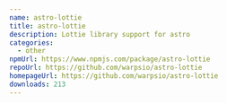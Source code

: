 ```yaml
---
name: astro-lottie
title: astro-lottie
description: Lottie library support for astro
categories:
  - other
npmUrl: https://www.npmjs.com/package/astro-lottie
repoUrl: https://github.com/warpsio/astro-lottie
homepageUrl: https://github.com/warpsio/astro-lottie
downloads: 213
---
```

